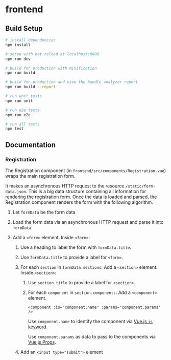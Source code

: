 # frontend

## Build Setup

```bash
# install dependencies
npm install

# serve with hot reload at localhost:8080
npm run dev

# build for production with minification
npm run build

# build for production and view the bundle analyzer report
npm run build --report

# run unit tests
npm run unit

# run e2e tests
npm run e2e

# run all tests
npm test
```

## Documentation

### Registration

The Registration component (in `frontend/src/components/Registration.vue`) wraps the main
registration form.

It makes an asynchronous HTTP request to the resource `/static/form-data.json`. This is a big data
structure containing all information for rendering the registration form. Once the data is loaded
and parsed, the Registration component renders the form with the following algorithm.

1. Let `formData` be the form data
2. Load the form data via an asynchronous HTTP request and parse it into `formData`.
3. Add a `<form>` element. Inside `<form>`:

   1. Use a heading to label the form with `formData.title`.
   1. Use `formData.title` to provide a label for `<form>`.
   1. For each `section` in `formData.sections`: Add a `<section>` element. Inside `<section>`:

      1. Use `section.title` to provide a label for `<section>`.
      2. For each `component` in `section.components`: Add a `<component>` element.

         ```
         <component :is="component.name" :params="component.params" />
         ```

         Use `component.name` to identify the component via
         [Vue.js `is` keyword](https://vuejs.org/v2/api/#is).

         Use `component.params` as data to pass to the components via
         [Vue.js Props](https://vuejs.org/v2/guide/components.html#Props).

   1. Add an `<input type="submit">` element
